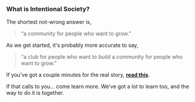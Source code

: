 <h3>What is Intentional Society?</h3>

The shortest not-wrong answer is,

<blockquote>&#8220;a community for people who want to grow.&#8221;</blockquote>

As we get started, it's probably more accurate to say,

<blockquote>&#8220;a club for people who want to <i>build</i> a community for people who want to grow.&#8221;</blockquote>

If you've got a couple minutes for the real story, [**read this**](/thecall).

If that calls to you... come learn more. We've got a lot to learn too, and the way to do it is together.
